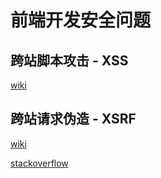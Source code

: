 # 前端开发安全问题

## 跨站脚本攻击 - XSS

[wiki](https://zh.wikipedia.org/wiki/%E8%B7%A8%E7%B6%B2%E7%AB%99%E6%8C%87%E4%BB%A4%E7%A2%BC)

## 跨站请求伪造 - XSRF

[wiki](https://zh.wikipedia.org/wiki/%E8%B7%A8%E7%AB%99%E8%AF%B7%E6%B1%82%E4%BC%AA%E9%80%A0)

[stackoverflow](https://stackoverflow.com/questions/17478731/whats-the-point-of-the-x-requested-with-header)
